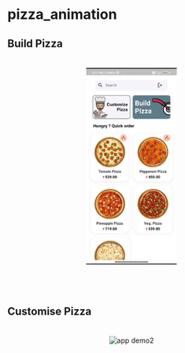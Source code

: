 # pizza_animation

## Build Pizza
<p align="center" style='padding: 20px 50px;'>
 <img src="./assets/demo/build_pizza.gif" alt='app demo1' height='400px'/>
</p>

<br/>

##  Customise Pizza
<p align="center" style='padding: 20px 50px;'>
 <img src="./assets/demo/customize_pizza.gif" alt='app demo2' height='400px'/>
</p>
